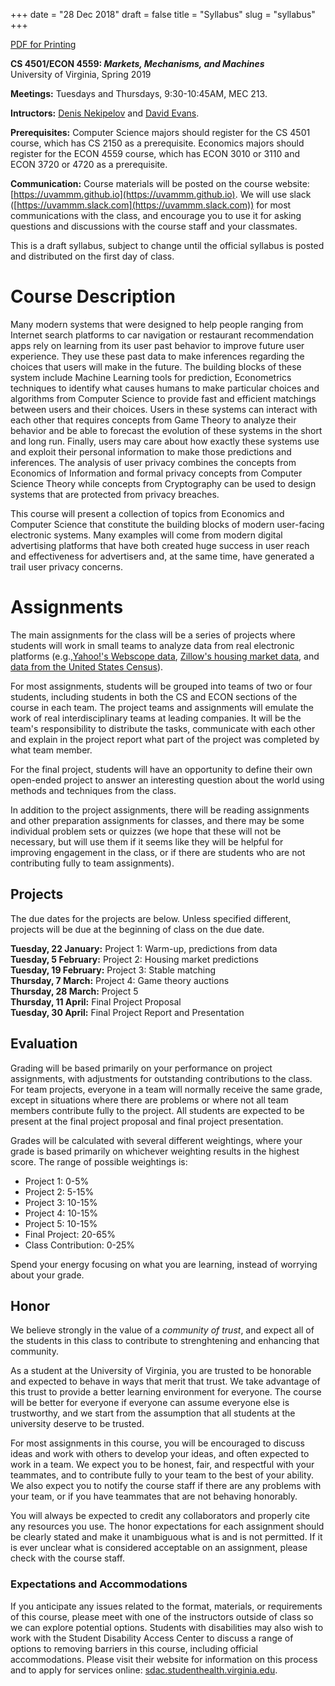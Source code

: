 +++
date = "28 Dec 2018"
draft = false
title = "Syllabus"
slug = "syllabus"
+++

<div class="printing"><a href="/docs/syllabus.pdf">PDF for Printing</a></div>

**CS 4501/ECON 4559: _Markets, Mechanisms, and Machines_**  
University of Virginia, Spring 2019

**Meetings:** Tuesdays and Thursdays, 9:30-10:45AM, MEC 213.

**Intructors:** <a href="http://people.virginia.edu/~dn4w/">Denis Nekipelov</a> and
<a href="https://www.cs.virginia.edu/evans">David Evans</a>.

**Prerequisites:** Computer Science majors should register for the CS
4501 course, which has CS 2150 as a prerequisite. Economics majors
should register for the ECON 4559 course, which has ECON 3010 or 3110
and ECON 3720 or 4720 as a prerequisite.

**Communication:** Course materials will be posted on the course
  website: [https://uvammm.github.io](https://uvammm.github.io). We
  will use slack
  ([https://uvammm.slack.com](https://uvammm.slack.com)) for most
  communications with the class, and encourage you to use it for
  asking questions and discussions with the course staff and your
  classmates.

<div class="note">
This is a draft syllabus, subject to change until the official syllabus is posted and distributed on the first day of class.
</div>


# Course Description

Many modern systems that were designed to help people ranging from
Internet search platforms to car navigation or restaurant recommendation
apps rely on learning from its user past behavior to improve future user
experience. They use these past data to make inferences regarding the
choices that users will make in the future. The building blocks of these
system include Machine Learning tools for prediction, Econometrics
techniques to identify what causes humans to make particular choices and
algorithms from Computer Science to provide fast and efficient matchings
between users and their choices. Users in these systems can interact
with each other that requires concepts from Game Theory to analyze their
behavior and be able to forecast the evolution of these systems in the
short and long run. Finally, users may care about how exactly these
systems use and exploit their personal information to make those
predictions and inferences. The analysis of user privacy combines the
concepts from Economics of Information and formal privacy concepts from
Computer Science Theory while concepts from Cryptography can be used to
design systems that are protected from privacy breaches.

This course will present a collection of topics from Economics and
Computer Science that constitute the building blocks of modern
user-facing electronic systems. Many examples will come from modern
digital advertising platforms that have both created huge success in
user reach and effectiveness for advertisers and, at the same time, have
generated a trail user privacy concerns.   


# Assignments

The main assignments for the class will be a series of projects where
students will work in small teams to analyze data from real electronic
platforms (e.g.,<a
href="https://webscope.sandbox.yahoo.com/">Yahoo!'s Webscope
data</a>, <a href="https://www.zillow.com/research/data/">Zillow's housing market data</a>, and <a href="https://www.census.gov/data.html">data from the United States Census</a>).

For most assignments, students will be grouped into teams of two or
four students, including students in both the CS and ECON sections of
the course in each team. The project teams and assignments will
emulate the work of real interdisciplinary teams at leading
companies. It will be the team's responsibility to distribute the
tasks, communicate with each other and explain in the project report
what part of the project was completed by what team member.

For the final project, students will have an opportunity to define
their own open-ended project to answer an interesting question about
the world using methods and techniques from the class.

In addition to the project assignments, there will be reading
assignments and other preparation assignments for classes, and there
may be some individual problem sets or quizzes (we hope that these
will not be necessary, but will use them if it seems like they will be
helpful for improving engagement in the class, or if there are
students who are not contributing fully to team assignments).

## Projects

The due dates for the projects are below.  Unless specified different,
projects will be due at the beginning of class on the due date.

**Tuesday, 22 January:** Project 1: Warm-up, predictions from data  
**Tuesday, 5 February:** Project 2: Housing market predictions  
**Tuesday, 19 February:** Project 3: Stable matching  
**Thursday, 7 March:** Project 4: Game theory auctions  
**Thursday, 28 March:** Project 5  
**Thursday, 11 April:** Final Project Proposal  
**Tuesday, 30 April:** Final Project Report and Presentation

## Evaluation

Grading will be based primarily on your performance on project
assignments, with adjustments for outstanding contributions to the
class.  For team projects, everyone in a team will normally receive
the same grade, except in situations where there are problems or where
not all team members contribute fully to the project. All students are 
expected to be present at the final project proposal and final project presentation.
 
Grades will be calculated with several different weightings, where
your grade is based primarily on whichever weighting results in the
highest score. The range of possible weightings is:

- Project 1: 0-5%
- Project 2: 5-15%
- Project 3: 10-15%
- Project 4: 10-15%
- Project 5: 10-15%
- Final Project: 20-65%
- Class Contribution: 0-25% 

Spend your energy focusing on what you are learning, instead of
worrying about your grade.

## Honor

We believe strongly in the value of a _community of trust_, and expect
all of the students in this class to contribute to strenghtening and
enhancing that community.  

As a student at the University of Virginia, you are trusted to be
honorable and expected to behave in ways that merit that trust. We
take advantage of this trust to provide a better learning environment
for everyone.  The course will be better for everyone if everyone can
assume everyone else is trustworthy, and we start from the assumption
that all students at the university deserve to be trusted.

For most assignments in this course, you will be encouraged to discuss
ideas and work with others to develop your ideas, and often expected
to work in a team.  We expect you to be honest, fair, and respectful
with your teammates, and to contribute fully to your team to the best
of your ability.  We also expect you to notify the course staff if
there are any problems with your team, or if you have teammates that
are not behaving honorably.

You will always be expected to credit any collaborators and properly
cite any resources you use. The honor expectations for each assignment
should be clearly stated and make it unambiguous what is and is not
permitted. If it is ever unclear what is considered acceptable on an
assignment, please check with the course staff.

### Expectations and Accommodations

If you anticipate any issues related to the format, materials, or
requirements of this course, please meet with one of the instructors
outside of class so we can explore potential options. Students with
disabilities may also wish to work with the Student Disability Access
Center to discuss a range of options to removing barriers in this
course, including official accommodations. Please visit their website
for information on this process and to apply for services online:
[sdac.studenthealth.virginia.edu](sdac.studenthealth.virginia.edu). 







